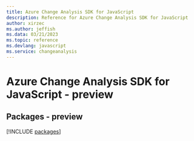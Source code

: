 ```yaml
---
title: Azure Change Analysis SDK for JavaScript
description: Reference for Azure Change Analysis SDK for JavaScript
author: xirzec
ms.author: jeffish
ms.data: 03/21/2023
ms.topic: reference
ms.devlang: javascript
ms.service: changeanalysis
---
```

# Azure Change Analysis SDK for JavaScript - preview
## Packages - preview
[!INCLUDE [packages](change-analysis-index.md)]